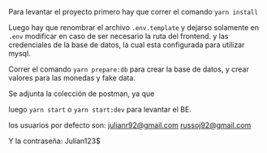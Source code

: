 Para levantar el proyecto primero hay que correr el comando 
`yarn install`

Luego hay que renombrar el archivo `.env.template` y 
dejarso solamente en `.env` modificar en caso de ser necesario la ruta del frontend.
y las credenciales de la base de datos, la cual esta configurada para utilizar mysql.

Correr el comando `yarn prepare:db` para crear la base de datos, y crear valores para las monedas y fake data.

Se adjunta la colección de postman, ya que 

luego `yarn start` o `yarn start:dev` para levantar el BE.

los usuarios por defecto son: 
julianr92@gmail.com
russoj92@gmail.com

Y la contraseña:
Julian123$
